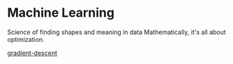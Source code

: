 # Machine Learning
Science of finding shapes and meaning in data
Mathematically, it's all about optimization.

[gradient-descent](gradient-descent/README.html)
